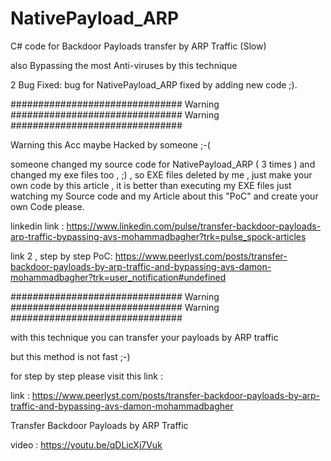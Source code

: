 # NativePayload_ARP
C# code for Backdoor Payloads transfer by ARP Traffic (Slow)

also Bypassing the most Anti-viruses by this technique 

2 Bug Fixed: bug for NativePayload_ARP fixed by adding new code ;).

############################### Warning ############################### Warning ###############################

Warning this Acc maybe Hacked by someone ;-(

someone changed my source code for NativePayload_ARP ( 3 times ) and changed my exe files too , ;) , so EXE files deleted by me , just make your own code by this article , it is better than executing my EXE files
just watching my Source code and my Article about this "PoC" and create your own Code please.

linkedin link : https://www.linkedin.com/pulse/transfer-backdoor-payloads-arp-traffic-bypassing-avs-mohammadbagher?trk=pulse_spock-articles

link 2 , step by step PoC: https://www.peerlyst.com/posts/transfer-backdoor-payloads-by-arp-traffic-and-bypassing-avs-damon-mohammadbagher?trk=user_notification#undefined

############################### Warning ############################### Warning ###############################

with this technique you can transfer your payloads by ARP traffic

but this method is not fast ;-)

for step by step please visit this link :

link : https://www.peerlyst.com/posts/transfer-backdoor-payloads-by-arp-traffic-and-bypassing-avs-damon-mohammadbagher

Transfer Backdoor Payloads by ARP Traffic

video : https://youtu.be/qDLicXj7Vuk
